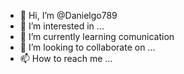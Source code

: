 - 👋 Hi, I’m @Danielgo789
- 👀 I’m interested in ...
- 🌱 I’m currently learning comunication
- 💞️ I’m looking to collaborate on ...
- 📫 How to reach me ...

<!---
Danielgo789/Danielgo789 is a ✨ special ✨ repository because its `README.md` (this file) appears on your GitHub profile.
You can click the Preview link to take a look at your changes.
--->
